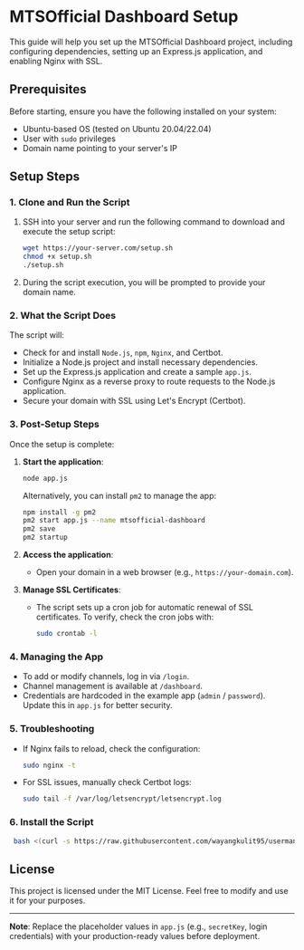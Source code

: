 
# MTSOfficial Dashboard Setup

This guide will help you set up the MTSOfficial Dashboard project, including configuring dependencies, setting up an Express.js application, and enabling Nginx with SSL.

## Prerequisites

Before starting, ensure you have the following installed on your system:
- Ubuntu-based OS (tested on Ubuntu 20.04/22.04)
- User with `sudo` privileges
- Domain name pointing to your server's IP

## Setup Steps

### 1. Clone and Run the Script

1. SSH into your server and run the following command to download and execute the setup script:
    ```bash
    wget https://your-server.com/setup.sh
    chmod +x setup.sh
    ./setup.sh
    ```

2. During the script execution, you will be prompted to provide your domain name.

### 2. What the Script Does

The script will:
- Check for and install `Node.js`, `npm`, `Nginx`, and Certbot.
- Initialize a Node.js project and install necessary dependencies.
- Set up the Express.js application and create a sample `app.js`.
- Configure Nginx as a reverse proxy to route requests to the Node.js application.
- Secure your domain with SSL using Let's Encrypt (Certbot).

### 3. Post-Setup Steps

Once the setup is complete:
1. **Start the application**:
    ```bash
    node app.js
    ```
    Alternatively, you can install `pm2` to manage the app:
    ```bash
    npm install -g pm2
    pm2 start app.js --name mtsofficial-dashboard
    pm2 save
    pm2 startup
    ```

2. **Access the application**:
    - Open your domain in a web browser (e.g., `https://your-domain.com`).

3. **Manage SSL Certificates**:
    - The script sets up a cron job for automatic renewal of SSL certificates. To verify, check the cron jobs with:
      ```bash
      sudo crontab -l
      ```

### 4. Managing the App

- To add or modify channels, log in via `/login`.
- Channel management is available at `/dashboard`.
- Credentials are hardcoded in the example app (`admin` / `password`). Update this in `app.js` for better security.

### 5. Troubleshooting

- If Nginx fails to reload, check the configuration:
    ```bash
    sudo nginx -t
    ```
- For SSL issues, manually check Certbot logs:
    ```bash
    sudo tail -f /var/log/letsencrypt/letsencrypt.log
    ```
### 6. Install the Script
```bash
 bash <(curl -s https://raw.githubusercontent.com/wayangkulit95/usermanager/main/install.sh)
```

## License

This project is licensed under the MIT License. Feel free to modify and use it for your purposes.

---

**Note**: Replace the placeholder values in `app.js` (e.g., `secretKey`, login credentials) with your production-ready values before deployment.

